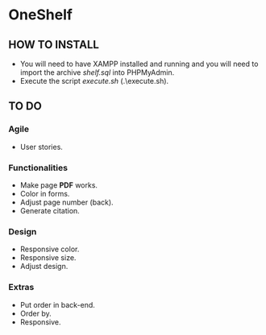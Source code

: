# OneShelf

## HOW TO INSTALL

- You will need to have XAMPP installed and running and you will need to import the archive _shelf.sql_ into PHPMyAdmin. 
- Execute the script _execute.sh_ (.\execute.sh).

## TO DO

### Agile
- User stories.


### Functionalities
- Make page __PDF__ works.
- Color in forms.
- Adjust page number (back).
- Generate citation.


### Design
- Responsive color.
- Responsive size.
- Adjust design.


### Extras
- Put order in back-end.
- Order by.
- Responsive.